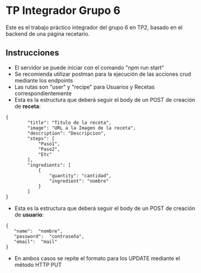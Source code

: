 # TP Integrador Grupo 6
Este es el trabajo práctico integrador del grupo 6 en TP2, basado en el backend de una página recetario.

## Instrucciones

 - El servidor se puede iniciar con el comando "npm run start"
 - Se recomienda utilizar postman para la ejecución de las acciones crud mediante los endpoints
 - Las rutas son "user" y "recipe" para Usuarios y Recetas correspondientemente
 - Esta es la estructura que deberá seguir el body de un POST de creación de **receta**:
```    
{
        "title": "Titulo de la receta",
        "image": "URL a la Imagen de la receta",
        "description": "Descripcion",
        "steps": [
            "Paso1",
            "Paso2",
            "Etc"
        ],
        "ingredients": [
            {
                "quantity": "cantidad",
                "ingredient": "nombre"
            }
        ]
}
```
 - Esta es la estructura que deberá seguir el body de un POST de creación de **usuario**:
 ```    
{
	"name":  "nombre",
	"password":  "contraseña",
	"email":  "mail"
}
```
- En ambos casos se repite el formato para los UPDATE mediante el método HTTP PUT